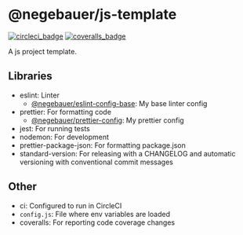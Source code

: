 # @negebauer/js-template

[![circleci_badge]][circleci_url]
[![coveralls_badge]][coveralls_url]

A js project template.

## Libraries

- eslint: Linter
  - [@negebauer/eslint-config-base](https://github.com/negebauer/eslint-config): My base linter config
- prettier: For formatting code
  - [@negebauer/prettier-config](https://github.com/negebauer/prettier-config): My prettier config
- jest: For running tests
- nodemon: For development
- prettier-package-json: For formatting package.json
- standard-version: For releasing with a CHANGELOG and automatic versioning with conventional commit messages

## Other

- ci: Configured to run in CircleCI
- `config.js`: File where env variables are loaded
- coveralls: For reporting code coverage changes

<!-- Badges -->
[circleci_badge]:https://img.shields.io/circleci/build/github/negebauer/js-template
[circleci_url]:https://circleci.com/gh/negebauer/js-template

[coveralls_badge]:https://coveralls.io/repos/github/negebauer/js-template/badge.svg?branch=master
[coveralls_url]:https://coveralls.io/github/negebauer/js-template?branch=master
